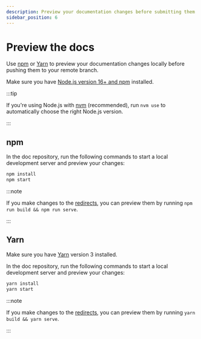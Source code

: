 ```yaml
---
description: Preview your documentation changes before submitting them.
sidebar_position: 6
---
```


# Preview the docs

Use [npm](#npm) or [Yarn](#yarn) to preview your documentation changes locally
before pushing them to your remote branch.

Make sure you have
[Node.js version 16+ and npm](https://docs.npmjs.com/downloading-and-installing-node-js-and-npm)
installed.

:::tip

If you're using Node.js with
[nvm](https://github.com/nvm-sh/nvm/blob/master/README.md) (recommended), run
`nvm use` to automatically choose the right Node.js version.

:::

## npm

In the doc repository, run the following commands to start a local development
server and preview your changes:

```bash
npm install
npm start
```

:::note

If you make changes to the
[redirects](../create/configure-docusaurus.md#redirects), you can preview them
by running `npm run build && npm run serve`.

:::

## Yarn

Make sure you have [Yarn](https://yarnpkg.com/getting-started/install) version 3
installed.

In the doc repository, run the following commands to start a local development
server and preview your changes:

```bash
yarn install
yarn start
```

:::note

If you make changes to the
[redirects](../create/configure-docusaurus.md#redirects), you can preview them
by running `yarn build && yarn serve`.

:::
